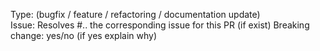 Type: (bugfix / feature / refactoring / documentation update)  
Issue: Resolves #.. the corresponding issue for this PR (if exist)
Breaking change: yes/no (if yes explain why)

<!--
Explain what the PR does and also why. If you have parts you are not sure about, please explain. 

Please check this points before submitting your PR.
 - Add test to cover the changes you made on the code.
 - If you have a change on the documentation, please link to the page that you change.
 - If you add a new feature please update the documentation in the same PR.
 - If you really need to add a breaking change, explain why it is needed. Understand that this result in a lower change to get the PR accepted.
 - Any PR need 2 approvals before it get merged, sometimes this can take some time. Please be patient.
  
 ## Adding a New Rule

- Add the new rule to the matching rule set XML, e.g. ``src/main/resources/rulesets/naming.xml``
- Add documentation for the new rule, e.g. ``src/site/rst/rules/naming.rst``
- Implement the new rule, e.g. ``src/main/php/PHPMD/Rule/Naming/LongVariable.php``
- Cover cases for the new rule in the rule test, e.g. ``src/test/php/PHPMD/Rule/Naming/LongVariableTest.php``
-- Cover the case when the new rule *should* apply
-- Cover the case when the new rule *should not* apply
-- Cover edge cases of th new rule

## Adding a New Rule Property

- Add the new property to rule set XML, e.g. ``src/main/resources/rulesets/naming.xml``
- Add documentation for the new property, e.g. ``src/site/rst/rules/naming.rst``
- Implement new property in rule, e.g. ``src/main/php/PHPMD/Rule/Naming/LongVariable.php``
- Cover cases for the new property in rule test, e.g. ``src/test/php/PHPMD/Rule/Naming/LongVariableTest.php``
-- Cover the case when the new property is not set and the rule *should not* apply
-- Cover the case when the new property is not set and the rule *should* apply
-- Cover case when the new property is set and the rule *should not* apply
-- Cover case when the new property is set and the rule *should* apply
-- Cover edge cases of th new property, if any
-->
